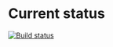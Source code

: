 # Current status

[![Build status](https://ci.appveyor.com/api/projects/status/o16yyk87r0romkgp?svg=true)](https://ci.appveyor.com/project/nektoSV/game-goblin)